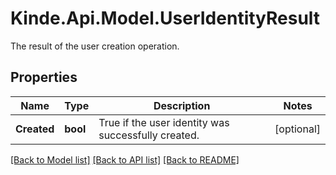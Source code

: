 # Kinde.Api.Model.UserIdentityResult
The result of the user creation operation.

## Properties

Name | Type | Description | Notes
------------ | ------------- | ------------- | -------------
**Created** | **bool** | True if the user identity was successfully created. | [optional] 

[[Back to Model list]](../README.md#documentation-for-models) [[Back to API list]](../README.md#documentation-for-api-endpoints) [[Back to README]](../README.md)

